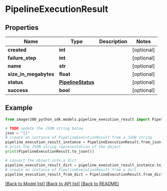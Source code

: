 # PipelineExecutionResult


## Properties

Name | Type | Description | Notes
------------ | ------------- | ------------- | -------------
**created** | **int** |  | [optional] 
**failure_step** | **int** |  | [optional] 
**name** | **str** |  | [optional] 
**size_in_megabytes** | **float** |  | [optional] 
**status** | [**PipelineStatus**](PipelineStatus.md) |  | [optional] 
**success** | **bool** |  | [optional] 

## Example

```python
from imager200_python_sdk.models.pipeline_execution_result import PipelineExecutionResult

# TODO update the JSON string below
json = "{}"
# create an instance of PipelineExecutionResult from a JSON string
pipeline_execution_result_instance = PipelineExecutionResult.from_json(json)
# print the JSON string representation of the object
print(PipelineExecutionResult.to_json())

# convert the object into a dict
pipeline_execution_result_dict = pipeline_execution_result_instance.to_dict()
# create an instance of PipelineExecutionResult from a dict
pipeline_execution_result_from_dict = PipelineExecutionResult.from_dict(pipeline_execution_result_dict)
```
[[Back to Model list]](../README.md#documentation-for-models) [[Back to API list]](../README.md#documentation-for-api-endpoints) [[Back to README]](../README.md)


